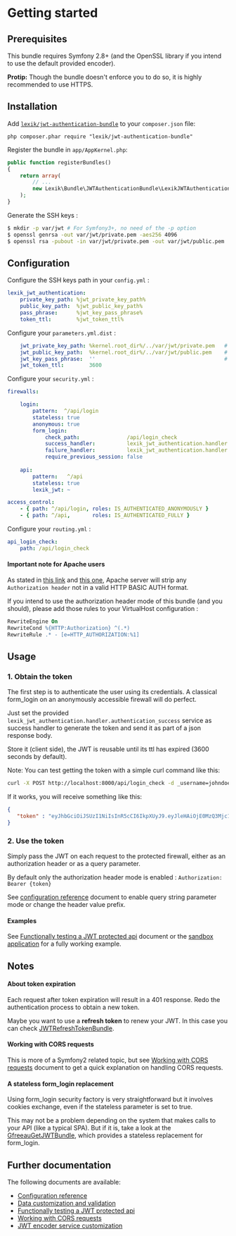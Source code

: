 Getting started
===============

Prerequisites
-------------

This bundle requires Symfony 2.8+ (and the OpenSSL library if you intend to use the default provided encoder).

**Protip:** Though the bundle doesn't enforce you to do so, it is highly recommended to use HTTPS. 

Installation
------------

Add [`lexik/jwt-authentication-bundle`](https://packagist.org/packages/lexik/jwt-authentication-bundle)
to your `composer.json` file:

    php composer.phar require "lexik/jwt-authentication-bundle"

Register the bundle in `app/AppKernel.php`:

``` php
public function registerBundles()
{
    return array(
        // ...
        new Lexik\Bundle\JWTAuthenticationBundle\LexikJWTAuthenticationBundle(),
    );
}
```

Generate the SSH keys :

``` bash
$ mkdir -p var/jwt # For Symfony3+, no need of the -p option
$ openssl genrsa -out var/jwt/private.pem -aes256 4096
$ openssl rsa -pubout -in var/jwt/private.pem -out var/jwt/public.pem
```

Configuration
-------------

Configure the SSH keys path in your `config.yml` :

``` yaml
lexik_jwt_authentication:
    private_key_path: %jwt_private_key_path%
    public_key_path:  %jwt_public_key_path%
    pass_phrase:      %jwt_key_pass_phrase%
    token_ttl:        %jwt_token_ttl%
```

Configure your `parameters.yml.dist` :

``` yaml
    jwt_private_key_path: %kernel.root_dir%/../var/jwt/private.pem   # ssh private key path
    jwt_public_key_path:  %kernel.root_dir%/../var/jwt/public.pem    # ssh public key path
    jwt_key_pass_phrase:  ''                                         # ssh key pass phrase
    jwt_token_ttl:        3600
```

Configure your `security.yml` :

``` yaml
firewalls:

    login:
        pattern:  ^/api/login
        stateless: true
        anonymous: true
        form_login:
            check_path:               /api/login_check
            success_handler:          lexik_jwt_authentication.handler.authentication_success
            failure_handler:          lexik_jwt_authentication.handler.authentication_failure
            require_previous_session: false
            
    api:
        pattern:   ^/api
        stateless: true
        lexik_jwt: ~

access_control:
    - { path: ^/api/login, roles: IS_AUTHENTICATED_ANONYMOUSLY }
    - { path: ^/api,       roles: IS_AUTHENTICATED_FULLY }
```

Configure your `routing.yml` :

``` yaml
api_login_check:
    path: /api/login_check
```

#### Important note for Apache users

As stated in [this link](http://stackoverflow.com/questions/11990388/request-headers-bag-is-missing-authorization-header-in-symfony-2) and [this one](http://stackoverflow.com/questions/19443718/symfony-2-3-getrequest-headers-not-showing-authorization-bearer-token/19445020), Apache server will strip any `Authorization header` not in a valid HTTP BASIC AUTH format. 

If you intend to use the authorization header mode of this bundle (and you should), please add those rules to your VirtualHost configuration :

```apache
RewriteEngine On
RewriteCond %{HTTP:Authorization} ^(.*)
RewriteRule .* - [e=HTTP_AUTHORIZATION:%1]
```

Usage
-----

### 1. Obtain the token

The first step is to authenticate the user using its credentials.
A classical form_login on an anonymously accessible firewall will do perfect.

Just set the provided `lexik_jwt_authentication.handler.authentication_success` service as success handler to
generate the token and send it as part of a json response body.

Store it (client side), the JWT is reusable until its ttl has expired (3600 seconds by default).

Note: You can test getting the token with a simple curl command like this:

```bash
curl -X POST http://localhost:8000/api/login_check -d _username=johndoe -d _password=test
```

If it works, you will receive something like this:

```json
{
   "token" : "eyJhbGciOiJSUzI1NiIsInR5cCI6IkpXUyJ9.eyJleHAiOjE0MzQ3Mjc1MzYsInVzZXJuYW1lIjoia29ybGVvbiIsImlhdCI6IjE0MzQ2NDExMzYifQ.nh0L_wuJy6ZKIQWh6OrW5hdLkviTs1_bau2GqYdDCB0Yqy_RplkFghsuqMpsFls8zKEErdX5TYCOR7muX0aQvQxGQ4mpBkvMDhJ4-pE4ct2obeMTr_s4X8nC00rBYPofrOONUOR4utbzvbd4d2xT_tj4TdR_0tsr91Y7VskCRFnoXAnNT-qQb7ci7HIBTbutb9zVStOFejrb4aLbr7Fl4byeIEYgp2Gd7gY"
}
```

### 2. Use the token

Simply pass the JWT on each request to the protected firewall, either as an authorization header
or as a query parameter. 

By default only the authorization header mode is enabled : `Authorization: Bearer {token}`

See [configuration reference](1-configuration-reference.md) document to enable query string parameter mode or change the header value prefix.

#### Examples

See [Functionally testing a JWT protected api](3-functional-testing.md) document
or the [sandbox application](https://github.com/slashfan/LexikJWTAuthenticationBundleSandbox) for a fully working example.

Notes
-----

#### About token expiration

Each request after token expiration will result in a 401 response.
Redo the authentication process to obtain a new token. 

Maybe you want to use a **refresh token** to renew your JWT. In this case you can check [JWTRefreshTokenBundle](https://github.com/gesdinet/JWTRefreshTokenBundle).

#### Working with CORS requests

This is more of a Symfony2 related topic, but see [Working with CORS requests](4-cors-requests.md) document
to get a quick explanation on handling CORS requests.

#### A stateless form_login replacement

Using form_login security factory is very straightforward but it involves cookies exchange, even if the stateless parameter is set to true.

This may not be a problem depending on the system that makes calls to your API (like a typical SPA). But if it is, take a look at the [GfreeauGetJWTBundle](https://github.com/gfreeau/GfreeauGetJWTBundle), which provides a stateless replacement for form_login.

Further documentation
---------------------

The following documents are available:

- [Configuration reference](1-configuration-reference.md)
- [Data customization and validation](2-data-customization.md)
- [Functionally testing a JWT protected api](3-functional-testing.md)
- [Working with CORS requests](4-cors-requests.md)
- [JWT encoder service customization](5-encoder-service.md)
